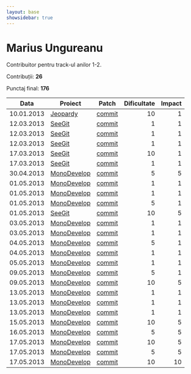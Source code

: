 ```yaml
---
layout: base
showsidebar: true
---
```


# Marius Ungureanu

Contribuitor pentru track-ul anilor 1-2.

Contribuții: **26**

Punctaj final: **176**

|Data |Proiect | Patch |Dificultate|Impact|
|-----|--------|-------|----------:|-----:|
|10.01.2013|[Jeopardy][jeopy]|[commit](https://github.com/dfilimon/Jeopy/pull/26)|10|1|
|12.03.2013|[SeeGit][seegit]|[commit](https://github.com/Haacked/SeeGit/pull/39)|1|1|
|12.03.2013|[SeeGit][seegit]|[commit](https://github.com/Haacked/SeeGit/pull/40)|1|1|
|12.03.2013|[SeeGit][seegit]|[commit](https://github.com/Haacked/SeeGit/pull/42)|1|1|
|17.03.2013|[SeeGit][seegit]|[commit](https://github.com/Haacked/SeeGit/pull/43)|10|1|
|17.03.2013|[SeeGit][seegit]|[commit](https://github.com/Haacked/SeeGit/pull/44)|1|1|
|30.04.2013|[MonoDevelop][mono]|[commit](https://github.com/mono/monodevelop/pull/268)|5|5|
|01.05.2013|[MonoDevelop][mono]|[commit](https://github.com/mono/monodevelop/pull/269)|1|1|
|01.05.2013|[MonoDevelop][mono]|[commit](https://github.com/mono/monodevelop/pull/270)|1|1|
|01.05.2013|[MonoDevelop][mono]|[commit](https://github.com/mono/monodevelop/pull/272)|5|1|
|01.05.2013|[SeeGit][seegit]|[commit](https://github.com/Haacked/SeeGit/pull/46)|10|5|
|03.05.2013|[MonoDevelop][mono]|[commit](https://github.com/mono/monodevelop/pull/273)|1|1|
|03.05.2013|[MonoDevelop][mono]|[commit](https://github.com/mono/monodevelop/pull/274)|1|1|
|04.05.2013|[MonoDevelop][mono]|[commit](https://github.com/mono/monodevelop/pull/275)|5|1|
|04.05.2013|[MonoDevelop][mono]|[commit](https://github.com/mono/monodevelop/pull/277)|1|1|
|05.05.2013|[MonoDevelop][mono]|[commit](https://github.com/mono/monodevelop/pull/278)|1|1|
|09.05.2013|[MonoDevelop][mono]|[commit](https://github.com/mono/monodevelop/pull/279)|5|1|
|09.05.2013|[MonoDevelop][mono]|[commit](https://github.com/mono/monodevelop/pull/280)|10|5|
|13.05.2013|[MonoDevelop][mono]|[commit](https://github.com/mono/monodevelop/pull/281)|1|1|
|13.05.2013|[MonoDevelop][mono]|[commit](https://github.com/mono/monodevelop/pull/282)|1|1|
|13.05.2013|[MonoDevelop][mono]|[commit](https://github.com/mono/monodevelop/pull/283)|1|1|
|15.05.2013|[MonoDevelop][mono]|[commit](https://github.com/mono/monodevelop/pull/284)|10|5|
|16.05.2013|[MonoDevelop][mono]|[commit](https://github.com/mono/monodevelop/pull/286)|5|5|
|17.05.2013|[MonoDevelop][mono]|[commit](https://github.com/mono/monodevelop/commit/f140a0d5d33834b82063c1466544ab01021425a0)|10|5|
|17.05.2013|[MonoDevelop][mono]|[commit](https://github.com/mono/monodevelop/pull/288)|5|5|
|17.05.2013|[MonoDevelop][mono]|[commit](https://github.com/mono/monodevelop/pull/287)|10|10|

[jeopy]: https://github.com/dfilimon/Jeopy "Jeopardy"
[seegit]: https://github.com/Haacked/SeeGit "SeeGit"
[mono]: https://github.com/mono/monodevelop "MonoDevelop"
